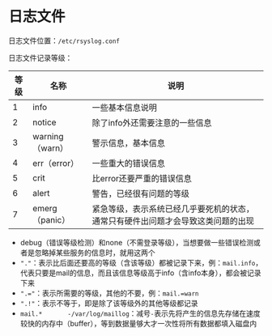 # 日志文件

日志文件位置：`/etc/rsyslog.conf`

日志文件记录等级：

| 等级 | 名称            | 说明                                                         |
| ---- | --------------- | ------------------------------------------------------------ |
| 1    | info            | 一些基本信息说明                                             |
| 2    | notice          | 除了info外还需要注意的一些信息                               |
| 3    | warning（warn） | 警示信息，基本信息                                           |
| 4    | err（error）    | 一些重大的错误信息                                           |
| 5    | crit            | 比error还要严重的错误信息                                    |
| 6    | alert           | 警告，已经很有问题的等级                                     |
| 7    | emerg（panic）  | 紧急等级，表示系统已经几乎要死机的状态，通常只有硬件出问题才会导致这类问题的出现 |

- debug（错误等级检测）和none（不需登录等级），当想要做一些错误检测或者是忽略掉某些服务的信息时，就用这两个
- `"."`：表示比后面还要高的等级（含该等级）都被记录下来，例：`mail.info`，代表只要是mail的信息，而且该信息等级高于info（含info本身），都会被记录下来
- `".="`：表示所需要的等级，其他的不要，例：`mail.=warn`
- `".!"`：表示不等于，即是除了该等级外的其他等级都记录
- `mail.*       -/var/log/maillog`：减号`-`表示先将产生的信息先存储在速度较快的内存中（buffer），等到数据量够大才一次性将所有数据都填入磁盘内